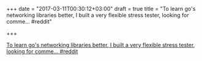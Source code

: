 +++
date = "2017-03-11T00:30:12+03:00"
draft = true
title = "To learn go's networking libraries better, I built a very flexible stress tester, looking for comme…  #reddit"

+++

<p><a href="https://t.co/JoBjAkvPzq">To learn go's networking libraries better, I built a very flexible stress tester, looking for comme…  #reddit</a></p>
